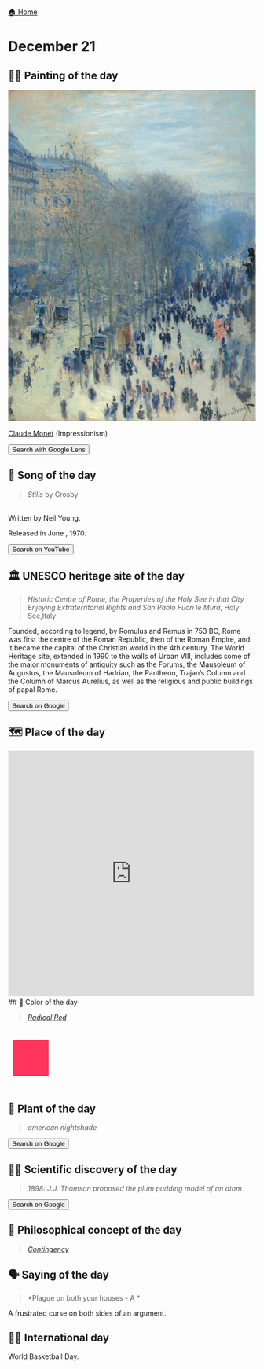 
[🏠 Home](../../index.md)

# December 21

## 🧑‍🎨 Painting of the day

<img width="600" src="../img/Claude_Monet_7.jpg">

[Claude Monet](http://en.wikipedia.org/wiki/Claude_Monet) (Impressionism)

<button class="btn btn-success"
onclick=" window.open('https://lens.google.com/uploadbyurl?url=https://iretes.github.io/one-a-day/data/img/Claude_Monet_7.jpg','_blank')">
Search with Google Lens
</button>

## 🎼 Song of the day

> *Stills*
by Crosby

<br />Written by Neil Young.

Released in June , 1970.

<button class="btn btn-success"
onclick=" window.open('http://www.youtube.com/search?q=Stills by Crosby','_blank')">
Search on YouTube
</button>

## 🏛️ UNESCO heritage site of the day

> *Historic Centre of Rome, the Properties of the Holy See in that City Enjoying Extraterritorial Rights and San Paolo Fuori le Mura*, Holy See,Italy

<p>Founded, according to legend, by Romulus and Remus in 753 BC, Rome was first the centre of the Roman Republic, then of the Roman Empire, and it became the capital of the Christian world in the 4th century. The World Heritage site, extended in 1990 to the walls of Urban VIII, includes some of the major monuments of antiquity such as the Forums, the Mausoleum of Augustus, the Mausoleum of Hadrian, the Pantheon, Trajan’s Column and the Column of Marcus Aurelius, as well as the religious and public buildings of papal Rome.</p>

<button class="btn btn-success"
onclick=" window.open('http://www.google.com/search?q=Historic Centre of Rome, the Properties of the Holy See in that City Enjoying Extraterritorial Rights and San Paolo Fuori le Mura','_blank')">
Search on Google
</button>

## 🗺️ Place of the day

<iframe
src="https://www.mapcrunch.com"
name="mapcrunch"
width="500"
height="500"
allowTransparency="true"
scrolling="no"
frameborder="0"
>
</iframe>
## 🎨 Color of the day

> *[Radical Red](https://en.wikipedia.org/wiki/Amaranth_(color)#Radical_red_(bright_amaranth_pink))*

<div style="color:#FF355E; font-size: 100px;">&#9632;</div>

## 🌿 Plant of the day

> *american nightshade*

<button class="btn btn-success"
onclick=" window.open('http://www.google.com/search?q=american nightshade','_blank')">
Search on Google
</button>

## 🧑‍🔬 Scientific discovery of the day

> *1898: J.J. Thomson proposed the plum pudding model of an atom*

<button class="btn btn-success"
onclick=" window.open('http://www.google.com/search?q=1898: J.J. Thomson proposed the plum pudding model of an atom','_blank')"> 
Search on Google
</button>

## 💭 Philosophical concept of the day

> *[Contingency](https://en.wikipedia.org/wiki/Contingency_(philosophy))*

## 🗣️ Saying of the day

> *Plague on both your houses - A *

A frustrated
 curse on both sides of an argument.

## 🏳️‍🌈 International day

World Basketball Day.